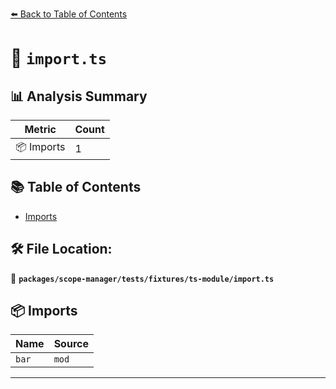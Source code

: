 [⬅️ Back to Table of Contents](../../../../../index.md)

# 📄 `import.ts`

## 📊 Analysis Summary

| Metric | Count |
|--------|-------|
| 📦 Imports | 1 |

## 📚 Table of Contents

- [Imports](#imports)

## 🛠️ File Location:
📂 **`packages/scope-manager/tests/fixtures/ts-module/import.ts`**

## 📦 Imports

| Name | Source |
|------|--------|
| `bar` | `mod` |


---
